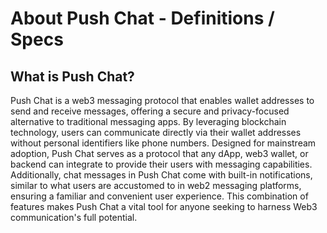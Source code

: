 # About Push Chat - Definitions / Specs

## What is Push Chat?

Push Chat is a web3 messaging protocol that enables wallet addresses to send and receive messages, offering a secure and privacy-focused alternative to traditional messaging apps. By leveraging blockchain technology, users can communicate directly via their wallet addresses without personal identifiers like phone numbers. Designed for mainstream adoption, Push Chat serves as a protocol that any dApp, web3 wallet, or backend can integrate to provide their users with messaging capabilities. Additionally, chat messages in Push Chat come with built-in notifications, similar to what users are accustomed to in web2 messaging platforms, ensuring a familiar and convenient user experience. This combination of features makes Push Chat a vital tool for anyone seeking to harness Web3 communication's full potential.
